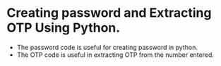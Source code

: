 # Creating password and Extracting OTP Using Python.
- The password code is useful for creating password in python.
- The OTP code is useful in extracting OTP from the number entered.


